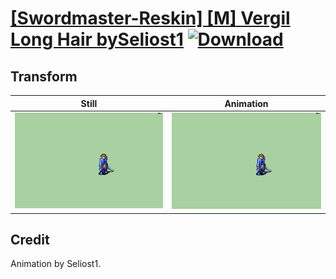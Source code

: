 # [\[Swordmaster-Reskin\] \[M\] Vergil Long Hair bySeliost1](./) [![Download](https://img.shields.io/badge/Download--red?style=social&logo=github)](https://minhaskamal.github.io/DownGit/#/home?url=https://github.com/Klokinator/FE-Repo/tree/main/Battle%20Animations%2FInfantry%20-%20(Swd)%20Myrms%20and%20Swordmasters%2F%5BSwordmaster-Reskin%5D%20%5BM%5D%20Vergil%20Long%20Hair%20bySeliost1%2F8.%20Transform)

## Transform

| Still | Animation |
| :---: | :-------: |
| ![Transform still](./Transform_000.png) | ![Transform](./Transform.gif) |

## Credit

Animation by Seliost1.
